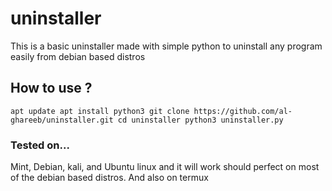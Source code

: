 # uninstaller
This is a basic uninstaller made with simple python to uninstall any program easily from debian based distros

## How to use ?
`apt update
apt install python3
git clone https://github.com/al-ghareeb/uninstaller.git
cd uninstaller
python3 uninstaller.py`

### Tested on...
Mint, Debian, kali, and Ubuntu linux and it will work should perfect on most of the debian based distros.
And also on termux

